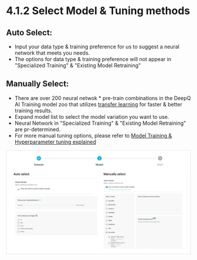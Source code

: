 # 4.1.2 Select Model & Tuning methods

## Auto Select:

* Input your data type & training preference for us to suggest a neural network that meets you needs.
* The options for data type & training preference will not appear in "Specialized Training" & "Existing Model Retraining"

## Manually Select:

* There are over 200 neural netwok \* pre-train combinations in the DeepQ AI Training model zoo that utilizes [transfer learning](../../working-flow-1/what-is-deep-learning.md#what-is-transfer-learning) for faster & better training results.
* Expand model list to select the model variation you want to use.
* Neural Network in "Specialized Training" & "Existing Model Retraining" are pr-determined.
* For more manual tuning options, please refer to [Model Training & Hyperparameter tuning explained](../model-training-and-hyperparameter-tuning-explained.md)

![](../../.gitbook/assets/con-4-1-2-1-new.png)
